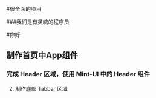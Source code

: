 #很全面的项目

###我们是有灵魂的程序员

#你好

## 制作首页中App组件
### 完成 Header 区域，使用 Mint-UI 中的 Header 组件
2. 制作底部 Tabbar 区域